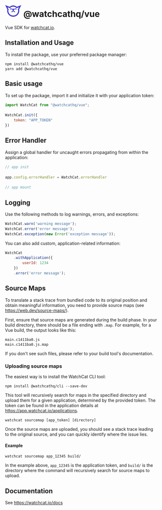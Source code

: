 # ![](https://github.com/WatchCatHQ/watchcat-assets/blob/main/watchcat_logo_tiny.png?raw=true) @watchcathq/vue

Vue SDK for [watchcat.io](https://watchcat.io).

## Installation and Usage

To install the package, use your preferred package manager:

```shell
npm install @watchcathq/vue
yarn add @watchcathq/vue
```

## Basic usage

To set up the package, import it and initialize it with your application token:

```javascript
import WatchCat from "@watchcathq/vue";

WatchCat.init({
    token: "APP_TOKEN"
})
```

## Error Handler

Assign a global handler for uncaught errors propagating from within the application:

```javascript
// app init

app.config.errorHandler = WatchCat.errorHandler

// app mount
```

## Logging

Use the following methods to log warnings, errors, and exceptions:

```javascript
WatchCat.warn('warning message');
WatchCat.error('error message');
WatchCat.exception(new Error('exception message'));
```

You can also add custom, application-related information:

```javascript
WatchCat
    .withApplication({
        userId: 1234
    })
    .error('error message');
```

## Source Maps

To translate a stack trace from bundled code to its original position and obtain meaningful information, you need to provide source maps (see https://web.dev/source-maps/).

First, ensure that source maps are generated during the build phase. In your build directory, there should be a file ending with `.map`.
For example, for a Vue build, the output looks like this:

```shell
main.c1411ba0.js
main.c1411ba0.js.map
```

If you don't see such files, please refer to your build tool's documentation.

### Uploading source maps

The easiest way is to install the WatchCat CLI tool:

```shell
npm install @watchcathq/cli --save-dev
```

This tool will recursively search for maps in the specified directory and upload them for a given application, determined by the provided token. The token can be found in the application details at https://app.watchcat.io/applications.

```
watchcat sourcemap [app_token] [directory]
```

Once the source maps are uploaded, you should see a stack trace leading to the original source, and you can quickly identify where the issue lies.

#### Example

```shell
watchcat sourcemap app_12345 build/
```

In the example above, `app_12345` is the application token, and `build/` is the directory where the command will recursively search for source maps to upload.

## Documentation

See https://watchcat.io/docs

